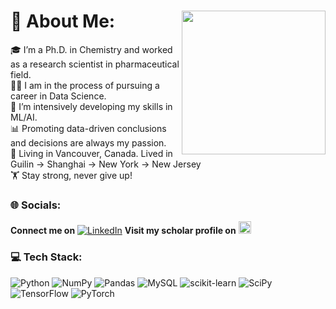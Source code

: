 # 💫 About Me: <img align='right' src="https://media.giphy.com/media/ieyl9zmCjO4b4t6qoY/giphy.gif" width="230">
🎓 I’m a Ph.D. in Chemistry and worked as a research scientist in pharmaceutical field.<br>👩‍💻 I am in the process of pursuing a career in Data Science.<br>🌱 I’m intensively developing my skills in ML/AI. <br>📊 Promoting data-driven conclusions and decisions are always my passion.<br>📌 Living in Vancouver, Canada. Lived in Guilin -> Shanghai -> New York -> New Jersey<br>🏋️ Stay strong, never give up!


### 🌐 Socials:
**Connect me on** [![LinkedIn](https://img.shields.io/badge/LinkedIn-%230077B5.svg?logo=linkedin&logoColor=white)](https://www.linkedin.com/in/hannah-xiangyu-huang-phd-66a5b013b/) **Visit my scholar profile on** <img src="https://user-images.githubusercontent.com/66117993/96351906-8c452000-1084-11eb-926f-6536bd0c6d57.png" width='20px'>

### 💻 Tech Stack:
![Python](https://img.shields.io/badge/python-3670A0?style=for-the-badge&logo=python&logoColor=ffdd54) ![NumPy](https://img.shields.io/badge/numpy-%23013243.svg?style=for-the-badge&logo=numpy&logoColor=white) ![Pandas](https://img.shields.io/badge/pandas-%23150458.svg?style=for-the-badge&logo=pandas&logoColor=white)  ![MySQL](https://img.shields.io/badge/mysql-%2300f.svg?style=for-the-badge&logo=mysql&logoColor=white) ![scikit-learn](https://img.shields.io/badge/scikit--learn-%23F7931E.svg?style=for-the-badge&logo=scikit-learn&logoColor=white) ![SciPy](https://img.shields.io/badge/SciPy-%230C55A5.svg?style=for-the-badge&logo=scipy&logoColor=%white) ![TensorFlow](https://img.shields.io/badge/TensorFlow-%23FF6F00.svg?style=for-the-badge&logo=TensorFlow&logoColor=white) ![PyTorch](https://img.shields.io/badge/PyTorch-%23EE4C2C.svg?style=for-the-badge&logo=PyTorch&logoColor=white)
